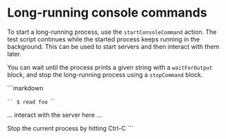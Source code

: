 # Long-running console commands

To start a long-running process, use the `startConsoleCommand` action.
The test script continues while the started process keeps running in the background.
This can be used to start servers and then interact with them later.

You can wait until the process prints a given string with a `waitForOutput` block,
and stop the long-running process using a `stopCommand` block.

<a class="tutorialRunner_runMarkdownInTutrun">
```markdown
<a class="tutorialRunner_startConsoleCommand">

`​``
$ read foo
`​``
</a>

... interact with the server here ...

<a class="tutorialRunner_stopConsoleCommand">
Stop the current process by hitting Ctrl-C
</a>
```
</a>
